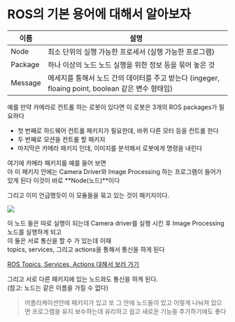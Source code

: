 # ROS의 기본 용어에 대해서 알아보자
| 이름 | 설명 |
| -- | -- |
| Node |  최소 단위의 실행 가능한 프로세서 (실행 가능한 프로그램) |
| Package | 하나 이상의 노드 노드 실행을 위한 정보 등을 묶어 놓은 것 |
| Message | 메세지를 통해서 노드 간의 데이터를 주고 받는다 (ingeger, floaing point, boolean 같은 변수 형태임) |

예를 만약 카메라로 컨트롤 하는 로봇이 있다면
이 로봇은 3개의 ROS packages가 필요하다
- 첫 번째로 하드웨어 컨트롤 패키지가 필요한데, 바퀴 다른 모터 등을 컨트롤 한다
- 두 번째로 모션을 컨트롤 할 패키지
- 마지막은 카메라 패키지 인데, 이미지를 분석해서 로봇에게 명령을 내린다


여기에 카메라 패키지를 예를 들어 보면   
아 이 패키지 안에는 Camera Driver와 Image Processing 하는 프로그램이 들어가 있게 된다
이것이 바로 **Node(노드)**이다

그리고 이미 언급했듯이 이 모듈들을 묶고 있는 것이 패키지이다.

<img src=0>
<br>

이 노드 들은 따로 실행이 되는데 Camera driver를 실행 시킨 후 Image Processing 노드를 실행하게 되고   
이 둘은 서로 통신을 할 수 가 있는데 이때  
topics, services, 그리고 actions을 통해서 통신을 하게 된다

[ROS Topics, Services, Actions 대해서 보러 가기](/blog/)

그리고 서로 다른 패키지에 있는 노드와도 통신을 하게 된다.   
(참고: 노드는 같은 이름을 가질 수 없다)

> 어플리케이션안에 패키지가 있고 또 그 안에 노드들이 있고 이렇게 나눠져 있으면 프로그램을 유지 보수하는데 
유리하고 쉽고 새로운 기능을 추가하기에도 좋다
